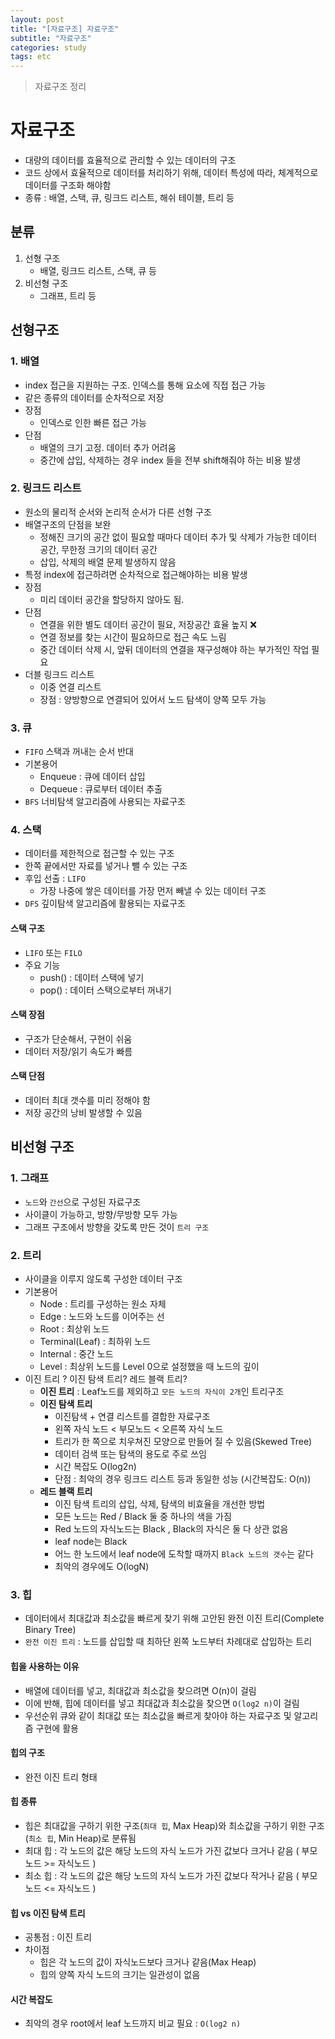 ```yaml
---
layout: post
title: "[자료구조] 자료구조"
subtitle: "자료구조"
categories: study
tags: etc
---
```


> 자료구조 정리

# 자료구조
- 대량의 데이터를 효율적으로 관리할 수 있는 데이터의 구조
- 코드 상에서 효율적으로 데이터를 처리하기 위해, 데이터 특성에 따라, 체계적으로 데이터를 구조화 해야함
- 종류 : 배열, 스택, 큐, 링크드 리스트, 해쉬 테이블, 트리 등

## 분류
1. 선형 구조
    - 배열, 링크드 리스트, 스택, 큐 등
2. 비선형 구조
    - 그래프, 트리 등

## 선형구조
### 1. 배열
- index 접근을 지원하는 구조. 인덱스를 통해 요소에 직접 접근 가능
- 같은 종류의 데이터를 순차적으로 저장
- 장점
    - 인덱스로 인한 빠른 접근 가능
- 단점
    - 배열의 크기 고정. 데이터 추가 어려움
    - 중간에 삽입, 삭제하는 경우 index 들을 전부 shift해줘야 하는 비용 발생

### 2. 링크드 리스트
- 원소의 물리적 순서와 논리적 순서가 다른 선형 구조
- 배열구조의 단점을 보완
    - 정해진 크기의 공간 없이 필요할 때마다 데이터 추가 및 삭제가 가능한 데이터 공간, 무한정 크기의 데이터 공간
    - 삽입, 삭제의 배열 문제 발생하지 않음
- 특정 index에 접근하려면 순차적으로 접근해야하는 비용 발생
- 장점
    - 미리 데이터 공간을 할당하지 않아도 됨.
- 단점
    - 연결을 위한 별도 데이터 공간이 필요, 저장공간 효율 높지 ❌
    - 연결 정보를 찾는 시간이 필요하므로 접근 속도 느림
    - 중간 데이터 삭제 시, 앞뒤 데이터의 연결을 재구성해야 하는 부가적인 작업 필요
- 더블 링크드 리스트
    - 이중 연결 리스트
    - 장점 : 양방향으로 연결되어 있어서 노드 탐색이 양쪽 모두 가능

### 3. 큐
- `FIFO` 스택과 꺼내는 순서 반대
- 기본용어
    - Enqueue : 큐에 데이터 삽입
    - Dequeue : 큐로부터 데이터 추출
- `BFS` 너비탐색 알고리즘에 사용되는 자료구조

### 4. 스택
- 데이터를 제한적으로 접근할 수 있는 구조
- 한쪽 끝에서만 자료를 넣거나 뺄 수 있는 구조
- 후입 선출 : `LIFO`
    - 가장 나중에 쌓은 데이터를 가장 먼저 빼낼 수 있는 데이터 구조
- `DFS` 깊이탐색 알고리즘에 활용되는 자료구조 

#### 스택 구조
- `LIFO` 또는 `FILO`
- 주요 기능
    - push() : 데이터 스택에 넣기
    - pop() : 데이터 스택으로부터 꺼내기

#### 스택 장점
- 구조가 단순해서, 구현이 쉬움
- 데이터 저장/읽기 속도가 빠름

#### 스택 단점
- 데이터 최대 갯수를 미리 정해야 함
- 저장 공간의 낭비 발생할 수 있음


## 비선형 구조
### 1. 그래프
- `노드`와 `간선`으로 구성된 자료구조
- 사이클이 가능하고, 방향/무방향 모두 가능
- 그래프 구조에서 방향을 갖도록 만든 것이 `트리 구조`

### 2. 트리
- 사이클을 이루지 않도록 구성한 데이터 구조
- 기본용어
    - Node : 트리를 구성하는 원소 자체
    - Edge : 노드와 노드를 이어주는 선
    - Root : 최상위 노드
    - Terminal(Leaf) : 최하위 노드
    - Internal : 중간 노드
    - Level : 최상위 노드를 Level 0으로 설정했을 때 노드의 깊이
- 이진 트리 ? 이진 탐색 트리? 레드 블랙 트리?
    - **이진 트리** : Leaf노드를 제외하고 `모든 노드의 자식이 2개`인 트리구조
    - **이진 탐색 트리**
        - 이진탐색 + 연결 리스트를 결합한 자료구조
        - 왼쪽 자식 노드 \< 부모노드 \< 오른쪽 자식 노드
        - 트리가 한 쪽으로 치우쳐진 모양으로 만들어 질 수 있음(Skewed Tree)
        - 데이터 검색 또는 탐색의 용도로 주로 쓰임
        - 시간 복잡도 O(log2n)
        - 단점 : 최악의 경우 링크드 리스트 등과 동일한 성능 (시간복잡도: O(n))
    - **레드 블랙 트리**
        - 이진 탐색 트리의 삽입, 삭제, 탐색의 비효율을 개선한 방법
        - 모든 노드는 Red / Black 둘 중 하나의 색을 가짐
        - Red 노드의 자식노드는 Black , Black의 자식은 둘 다 상관 없음
        - leaf node는 Black
        - 어느 한 노드에서 leaf node에 도착할 때까지 `Black 노드의 갯수`는 같다
        - 최악의 경우에도 O(logN)

### 3. 힙
- 데이터에서 최대값과 최소값을 빠르게 찾기 위해 고안된 완전 이진 트리(Complete Binary Tree)
- `완전 이진 트리` : 노드를 삽입할 때 최하단 왼쪽 노드부터 차례대로 삽입하는 트리

#### 힙을 사용하는 이유
- 배열에 데이터를 넣고, 최대값과 최소값을 찾으려면 O(n)이 걸림
- 이에 반해, 힙에 데이터를 넣고 최대값과 최소값을 찾으면 `O(log2 n)`이 걸림
- 우선순위 큐와 같이 최대값 또는 최소값을 빠르게 찾아야 하는 자료구조 및 알고리즘 구현에 활용

#### 힙의 구조
- 완전 이진 트리 형태

#### 힙 종류
- 힙은 최대값을 구하기 위한 구조(`최대 힙`, Max Heap)와 최소값을 구하기 위한 구조(`최소 힙`, Min Heap)로 분류됨
- 최대 힙 : 각 노드의 값은 해당 노드의 자식 노드가 가진 값보다 크거나 같음 ( 부모노드 \>\= 자식노드 )
- 최소 힙 : 각 노드의 값은 해당 노드의 자식 노드가 가진 값보다 작거나 같음 ( 부모노드 \<\= 자식노드 )

#### 힙 vs 이진 탐색 트리
- 공통점 : 이진 트리
- 차이점
    - 힙은 각 노드의 값이 자식노드보다 크거나 같음(Max Heap)
    - 힙의 양쪽 자식 노드의 크기는 일관성이 없음

#### 시간 복잡도
- 최악의 경우 root에서 leaf 노드까지 비교 필요 : `O(log2 n)`

